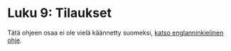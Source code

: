 # Luku 9: Tilaukset

Tätä ohjeen osaa ei ole vielä käännetty suomeksi, [katso englanninkielinen ohje](../en/subscriptions.md).
